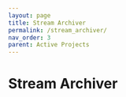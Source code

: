 ```yaml
---
layout: page
title: Stream Archiver
permalink: /stream_archiver/
nav_order: 3
parent: Active Projects
---
```


# Stream Archiver